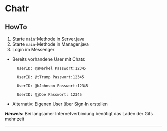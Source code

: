 # **Chatr**

## HowTo

1. Starte `main`-Methode in Server.java
1. Starte `main`-Methode in Manager.java
1. Login im Messenger
  * Bereits vorhandene User mit Chats:
  
          UserID: @aMerkel Passwort:12345
       
          UserID: @tTrump Passwort:12345
       
          UserID: @bJohnson Passwort:12345
       
          UserID: @jDoe Passwort: 12345
  * Alternativ: Eigenen User über Sign-In erstellen

*__Hinweis:__* Bei langsamer Internetverbindung benötigt das Laden der Gifs mehr zeit

---

